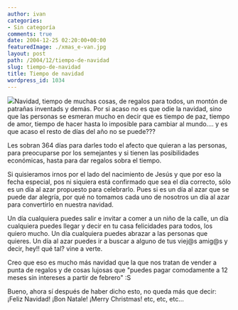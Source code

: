 ```yaml
---
author: ivan
categories:
- Sin categoría
comments: true
date: 2004-12-25 02:20:00+00:00
featuredImage: ./xmas_e-van.jpg
layout: post
path: /2004/12/tiempo-de-navidad
slug: tiempo-de-navidad
title: Tiempo de navidad
wordpress_id: 1034
---
```


[![](https://photos1.blogger.com/img/39/1190/320/xmas_e-van.jpg)](https://photos1.blogger.com/img/39/1190/640/xmas_e-van.jpg)Navidad, tiempo de muchas cosas, de regalos para todos, un montón de patrañas inventads y demás. Por si acaso no es que odie la navidad, sino que las personas se esmeran mucho en decir que es tiempo de paz, tiempo de amor, tiempo de hacer hasta lo imposible para cambiar al mundo.... y es que acaso el resto de días del año no se puede???

Les sobran 364 días para darles todo el afecto que quieran a las personas, para preocuparse por los semejantes y si tienen las posibilidades económicas, hasta para dar regalos sobra el tiempo.

Si quisieramos irnos por el lado del nacimiento de Jesús y que por eso la fecha especial, pos ni siquiera está confirmado que sea el día correcto, sólo es un día al azar propuesto para celebrarlo. Pues si es un día al azar que se puede dar alegría, por qué no tomamos cada uno de nosotros un día al azar para convertirlo en nuestra navidad.

Un día cualquiera puedes salir e invitar a comer a un niño de la calle, un día cualquiera puedes llegar y decir en tu casa felicidades para todos, los quiero mucho. Un día cualquiera puedes abrazar a las personas que quieres. Un día al azar puedes ir a buscar a alguno de tus viej@s amig@s y decir, hey!! qué tal? vine a verte.

Creo que eso es mucho más navidad que la que nos tratan de vender a punta de regalos y de cosas lujosas que "puedes pagar comodamente a 12 meses sin intereses a partir de febrero" :S

Bueno, ahora sí después de haber dicho esto, no queda más que decir:
¡Feliz Navidad!
¡Bon Natale!
¡Merry Christmas!
etc, etc, etc...
